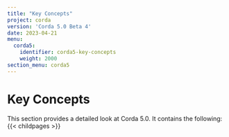 ```yaml
---
title: "Key Concepts"
project: corda
version: 'Corda 5.0 Beta 4'
date: 2023-04-21
menu:
  corda5:
    identifier: corda5-key-concepts
    weight: 2000
section_menu: corda5
---
```

# Key Concepts
This section provides a detailed look at Corda 5.0. It contains the following:
{{< childpages >}}
